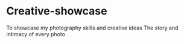 # Creative-showcase
To showcase my photography skills and creative ideas
The story and intimacy of every photo 

